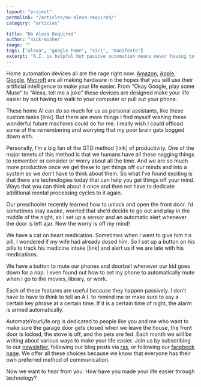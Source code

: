 ```yaml
---
layout: "project"
permalink: "/articles/no-alexa-required/"
category: "articles"

title: "No Alexa Required"
author: "nick-mosher"
image: ""
tags: ["alexa", "google home", "siri", "manifesto"]
excerpt: "A.I. is helpful but passive automation means never having to worry again"
---
```


Home automation devices all are the rage right now. [Amazon](https://www.amazon.com/Amazon-Echo-Bluetooth-Speaker-with-WiFi-Alexa/dp/B00X4WHP5E), [Apple](https://www.apple.com/homepod/), [Google](https://madeby.google.com/home/), [Mycroft](https://mycroft.ai/) are all making hardware in the hopes that you will use their artificial intelligence to make your life easier. From “Okay Google, play some Muse” to “Alexa, tell me a joke” these devices are designed make your life easier by not having to walk to your computer or pull out your phone.

These home AI can do so much for us as personal assistants, like these custom tasks [link]. But there are more things I find myself wishing these wonderful future machines could do for me. I really wish I could offload some of the remembering and worrying that my poor brain gets bogged down with.

Personally, I’m a big fan of the GTD method [link] of productivity. One of the major tenets of this method is that we humans have all these nagging things to remember or consider or worry about all the time. And we are so much more productive once we get these to get things off our minds and into a system so we don’t have to think about them. So what I’ve found exciting is that there are technologies today that can help you get things off your mind. Ways that you can think about it once and then not have to dedicate additional mental processing cycles to it again.

Our preschooler recently learned how to unlock and open the front door. I’d sometimes stay awake, worried that she’d decide to go out and play in the middle of the night, so I set up a sensor and an automatic alert whenever the door is left ajar. Now the worry is off my mind!

We have a cat on heart medication. Sometimes when I went to give him his pill, I wondered if my wife had already dosed him. So I set up a button on his pills to track his medicine intake [link] and alert us if we are late with his medications.

We have a button to mute our phones and doorbell whenever our kid goes down for a nap. I even found out how to set my phone to automatically mute when I go to the movies, library, or work.

Each of these features are useful because they happen passively. I don’t have to have to think to tell an A.I. to remind me or make sure to say a certain key phrase at a certain time. If it is a certain time of night, the alarm is armed automatically.

AutomateYourLife.org is dedicated to people like you and me who want to make sure the garage door gets closed when we leave the house, the front door is locked, the stove is off, and the pets are fed. Each month we will be writing about various ways to make your life easier. Join us by subscribing to our [newsletter](https://goo.gl/forms/2hYraNmjkxmfDBS33), following our blog posts via [rss](http://automateyourlife.org/feed.xml), or following our [facebook page](https://www.facebook.com/automatingyourlife/). We offer all these choices because we know that everyone has their own preferred method of communication.

Now we want to hear from you: How have you made your life easier through technology?

